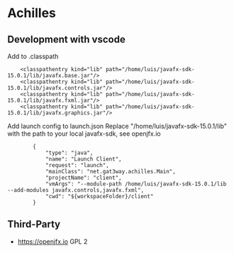 # Achilles

## Development with vscode
Add to .classpath
```
    <classpathentry kind="lib" path="/home/luis/javafx-sdk-15.0.1/lib/javafx.base.jar"/>
    <classpathentry kind="lib" path="/home/luis/javafx-sdk-15.0.1/lib/javafx.controls.jar"/>
    <classpathentry kind="lib" path="/home/luis/javafx-sdk-15.0.1/lib/javafx.fxml.jar"/>
    <classpathentry kind="lib" path="/home/luis/javafx-sdk-15.0.1/lib/javafx.graphics.jar"/>
```
Add launch config to launch.json
Replace "/home/luis/javafx-sdk-15.0.1/lib" with the path to your local javafx-sdk, see openjfx.io
```
        {
            "type": "java",
            "name": "Launch Client",
            "request": "launch",
            "mainClass": "net.gat3way.achilles.Main",
            "projectName": "client",
            "vmArgs": "--module-path /home/luis/javafx-sdk-15.0.1/lib --add-modules javafx.controls,javafx.fxml",
            "cwd": "${workspaceFolder}/client"
        }
```

## Third-Party
* https://openjfx.io GPL 2